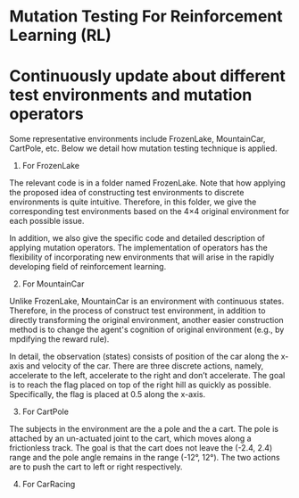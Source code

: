 # Mutation Testing For Reinforcement Learning (RL)
# Continuously update about different test environments and mutation operators

Some representative environments include FrozenLake, MountainCar, CartPole, etc. Below we detail how mutation testing technique is applied.

1. For FrozenLake

The relevant code is in a folder named FrozenLake. Note that how applying the proposed idea of constructing test environments to discrete environments is quite intuitive. Therefore, in this folder, we give the corresponding test environments based on the 4×4 original environment for each possible issue.

In addition, we also give the specific code and detailed description of applying mutation operators. The implementation of operators has the flexibility of incorporating new environments that will arise in the rapidly developing field of reinforcement learning.

2. For MountainCar

Unlike FrozenLake, MountainCar is an environment with continuous states. Therefore, in the process of construct test environment, in addition to directly transforming the original environment, another easier construction method is to change the agent's cognition of original environment (e.g., by mpdifying the reward rule).

In detail, the observation (states) consists of position of the car along the x-axis and velocity of the car. There are three discrete actions, namely, accelerate to the left, accelerate to the right and don’t accelerate. The goal is to reach the flag placed on top of the right hill as quickly as possible. Specifically, the flag is placed at 0.5 along the x-axis. 

3. For CartPole

The subjects in the environment are the a pole and the a cart. The pole is attached by an un-actuated joint to the cart, which moves along a frictionless track. The goal is that the cart does not leave the (-2.4, 2.4) range and the pole angle remains in the range (-12°, 12°). The two actions are to push the cart to left or right respectively. 

4. For CarRacing

